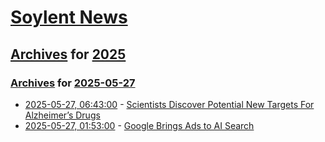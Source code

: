 # [Soylent News](../../../README.md)

## [Archives](../../index.md) for [2025](../index.md)

### [Archives](../../index.md) for [2025-05-27](index.md)

* [2025-05-27, 06:43:00](https://soylentnews.org/article.pl?sid=25/05/27/0515241&from=rss) - [Scientists Discover Potential New Targets For Alzheimer’s Drugs](https://soylentnews.org/article.pl?sid=25/05/27/0515241&from=rss)
* [2025-05-27, 01:53:00](https://soylentnews.org/article.pl?sid=25/05/25/2124211&from=rss) - [Google Brings Ads to AI Search](https://soylentnews.org/article.pl?sid=25/05/25/2124211&from=rss)
